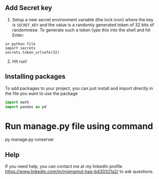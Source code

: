 
## Add Secret key

1. Setup a new secret environment variable (the lock icon) where the key is `SECRET_KEY` and the value is
   a randomly generated token of 32 bits of randomnese. To generate such a token type this into the shell and hit Enter:
```
in python file
import secrets
secrets.token_urlsafe(32)
```
2. Hit run!

## Installing packages

To add packages to your project, you can just install and import directly in the file you want to use the package 
```python
import math
import pandas as pd
```
# Run manage.py file using command 
py manage.py runserver


## Help

If you need help, you can contact me at my linkedIn profile https://www.linkedin.com/in/injamamul-haq-b430321a2/ to ask questions.